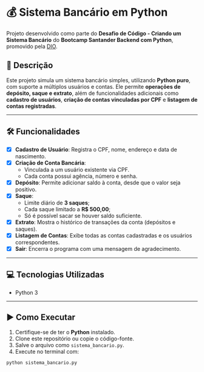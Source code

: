 # 💰 Sistema Bancário em Python

Projeto desenvolvido como parte do **Desafio de Código - Criando um Sistema Bancário** do **Bootcamp Santander Backend com Python**, promovido pela [DIO](https://www.dio.me/).

## 📌 Descrição

Este projeto simula um sistema bancário simples, utilizando **Python puro**, com suporte a múltiplos usuários e contas. Ele permite **operações de depósito, saque e extrato**, além de funcionalidades adicionais como **cadastro de usuários**, **criação de contas vinculadas por CPF** e **listagem de contas registradas**.

---

## 🛠️ Funcionalidades

- [x] **Cadastro de Usuário**: Registra o CPF, nome, endereço e data de nascimento.
- [x] **Criação de Conta Bancária**:
  - Vinculada a um usuário existente via CPF.
  - Cada conta possui agência, número e senha.
- [x] **Depósito**: Permite adicionar saldo à conta, desde que o valor seja positivo.
- [x] **Saque**:
  - Limite diário de **3 saques**;
  - Cada saque limitado a **R$ 500,00**;
  - Só é possível sacar se houver saldo suficiente.
- [x] **Extrato**: Mostra o histórico de transações da conta (depósitos e saques).
- [x] **Listagem de Contas**: Exibe todas as contas cadastradas e os usuários correspondentes.
- [x] **Sair**: Encerra o programa com uma mensagem de agradecimento.

---

## 💻 Tecnologias Utilizadas

- Python 3

---

## ▶️ Como Executar

1. Certifique-se de ter o **Python** instalado.
2. Clone este repositório ou copie o código-fonte.
3. Salve o arquivo como `sistema_bancario.py`.
4. Execute no terminal com:

```bash
python sistema_bancario.py
